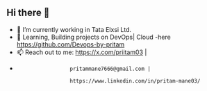## Hi there 👋

- 🔭 I’m currently working in Tata Elxsi Ltd.
- 🌱  Learning, Building projects on DevOps| Cloud -here https://github.com/Devops-by-pritam  
- 📫 Reach out to me:  https://x.com/priitam03 |
- 
                       pritammane7666@gmail.com |
  
                       https://www.linkedin.com/in/pritam-mane03/
  


